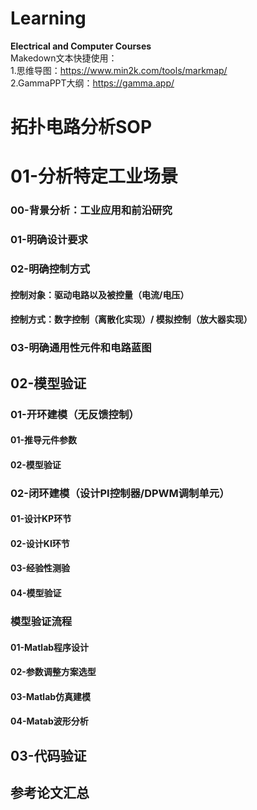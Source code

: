 # Learning
**Electrical and Computer Courses**   
Makedown文本快捷使用：  
1.思维导图：https://www.min2k.com/tools/markmap/   
2.GammaPPT大纲：https://gamma.app/   
# **拓扑电路分析SOP**
# 01-分析特定工业场景 
### 00-背景分析：工业应用和前沿研究 
### 01-明确设计要求 
### 02-明确控制方式 
#### 控制对象：驱动电路以及被控量（电流/电压）
#### 控制方式：数字控制（离散化实现）/ 模拟控制（放大器实现）
### 03-明确通用性元件和电路蓝图
## 02-模型验证
### 01-开环建模（无反馈控制）
#### 01-推导元件参数
#### 02-模型验证 
### 02-闭环建模（设计PI控制器/DPWM调制单元）
#### 01-设计KP环节
#### 02-设计KI环节
#### 03-经验性测验
#### 04-模型验证
### 模型验证流程
#### 01-Matlab程序设计
#### 02-参数调整方案选型
#### 03-Matlab仿真建模
#### 04-Matab波形分析
## 03-代码验证
## 参考论文汇总

